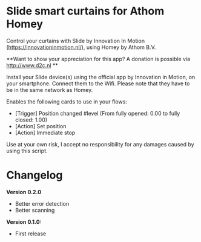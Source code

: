 # Slide smart curtains for Athom Homey

Control your curtains with Slide by Innovation In Motion (https://innovationinmotion.nl/), using Homey by Athom B.V.

**Want to show your appreciation for this app? A donation is possible via http://www.d2c.nl **

Install your Slide device(s) using the official app by Innovation in Motion, on your smartphone. Connect them to the Wifi. Please note that they have to be in the same network as Homey.

Enables the following cards to use in your flows:
- [Trigger] Position changed #level (From fully opened: 0.00 to fully closed: 1.00)
- [Action] Set position
- [Action] Immediate stop

Use at your own risk, I accept no responsibility for any damages caused by using this script.

# Changelog

**Version 0.2.0**
- Better error detection
- Better scanning

**Version 0.1.0:**
- First release